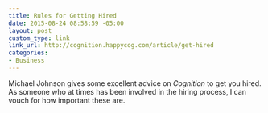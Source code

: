 ```yaml
---
title: Rules for Getting Hired
date: 2015-08-24 08:58:59 -05:00
layout: post
custom_type: link
link_url: http://cognition.happycog.com/article/get-hired
categories:
- Business
---
```


Michael Johnson gives some excellent advice on *Cognition* to get you hired. As someone who at times has been involved in the hiring process, I can vouch for how important these are.
